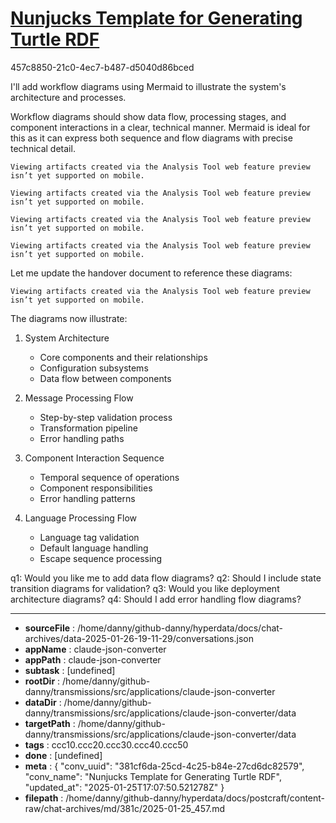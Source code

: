 # [Nunjucks Template for Generating Turtle RDF](https://claude.ai/chat/381cf6da-25cd-4c25-b84e-27cd6dc82579)

457c8850-21c0-4ec7-b487-d5040d86bced

 I'll add workflow diagrams using Mermaid to illustrate the system's architecture and processes.

<antThinking>Workflow diagrams should show data flow, processing stages, and component interactions in a clear, technical manner. Mermaid is ideal for this as it can express both sequence and flow diagrams with precise technical detail.</antThinking>
```
Viewing artifacts created via the Analysis Tool web feature preview isn’t yet supported on mobile.
```


```
Viewing artifacts created via the Analysis Tool web feature preview isn’t yet supported on mobile.
```


```
Viewing artifacts created via the Analysis Tool web feature preview isn’t yet supported on mobile.
```


```
Viewing artifacts created via the Analysis Tool web feature preview isn’t yet supported on mobile.
```



Let me update the handover document to reference these diagrams:
```
Viewing artifacts created via the Analysis Tool web feature preview isn’t yet supported on mobile.
```



The diagrams now illustrate:

1. System Architecture
   - Core components and their relationships
   - Configuration subsystems
   - Data flow between components

2. Message Processing Flow
   - Step-by-step validation process
   - Transformation pipeline
   - Error handling paths

3. Component Interaction Sequence
   - Temporal sequence of operations
   - Component responsibilities
   - Error handling patterns

4. Language Processing Flow
   - Language tag validation
   - Default language handling
   - Escape sequence processing

q1: Would you like me to add data flow diagrams?
q2: Should I include state transition diagrams for validation?
q3: Would you like deployment architecture diagrams?
q4: Should I add error handling flow diagrams?

---

* **sourceFile** : /home/danny/github-danny/hyperdata/docs/chat-archives/data-2025-01-26-19-11-29/conversations.json
* **appName** : claude-json-converter
* **appPath** : claude-json-converter
* **subtask** : [undefined]
* **rootDir** : /home/danny/github-danny/transmissions/src/applications/claude-json-converter
* **dataDir** : /home/danny/github-danny/transmissions/src/applications/claude-json-converter/data
* **targetPath** : /home/danny/github-danny/transmissions/src/applications/claude-json-converter/data
* **tags** : ccc10.ccc20.ccc30.ccc40.ccc50
* **done** : [undefined]
* **meta** : {
  "conv_uuid": "381cf6da-25cd-4c25-b84e-27cd6dc82579",
  "conv_name": "Nunjucks Template for Generating Turtle RDF",
  "updated_at": "2025-01-25T17:07:50.521278Z"
}
* **filepath** : /home/danny/github-danny/hyperdata/docs/postcraft/content-raw/chat-archives/md/381c/2025-01-25_457.md